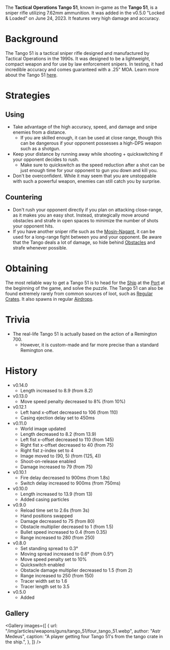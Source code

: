 The **Tactical Operations Tango 51**, known in-game as the **Tango 51**, is a sniper rifle utilizing 7.62mm ammunition. It was added in the v0.5.0 "Locked & Loaded" on June 24, 2023. It features very high damage and accuracy.

# Background

The Tango 51 is a tactical sniper rifle designed and manufactured by Tactical Operations in the 1990s. It was designed to be a lightweight, compact weapon and for use by law enforcement snipers. In testing, it had incredible accuracy and comes guaranteed with a .25" MOA. Learn more about the Tango 51 [here](https://en.wikipedia.org/wiki/Tango_51).

# Strategies

## Using

- Take advantage of the high accuracy, speed, and damage and snipe enemies from a distance.
  - If you are skilled enough, it can be used at close range, though this can be dangerous if your opponent possesses a high-DPS weapon such as a shotgun.
- Keep your distance by running away while shooting + quickswitching if your opponent decides to rush.
  - Make sure to quickswitch as the speed reduction after a shot can be just enough time for your opponent to gun you down and kill you.
- Don't be overconfident. While it may seem that you are unstoppable with such a powerful weapon, enemies can still catch you by surprise.

## Countering

- Don't rush your opponent directly if you plan on attacking close-range, as it makes you an easy shot. Instead, strategically move around obstacles and strafe in open spaces to minimize the number of shots your opponent hits.
- If you have another sniper rifle such as the [Mosin-Nagant](/weapons/guns/mosin), it can be used for a long-range fight between you and your opponent. Be aware that the Tango deals a lot of damage, so hide behind [Obstacles](/obstacles) and strafe whenever possible.

# Obtaining

The most reliable way to get a Tango 51 is to head for the [Ship](/buildings/ship) at the [Port](/buildings/port) at the beginning of the game, and solve the puzzle. The Tango 51 can also be found extremely rarely from common sources of loot, such as [Regular Crates](/obstacles/regular_crate). It also spawns in regular [Airdrops](/obstacles/airdrop_crate).

# Trivia

- The real-life Tango 51 is actually based on the action of a Remington 700.
  - However, it is custom-made and far more precise than a standard Remington one.

# History

- v0.14.0
  - Length increased to 8.9 (from 8.2)
- v0.13.0
  - Move speed penalty decreased to 8% (from 10%)
- v0.12.1
  - Left hand x-offset decreased to 106 (from 110)
  - Casing ejection delay set to 450ms
- v0.11.0
  - World image updated
  - Length decreased to 8.2 (from 13.9)
  - Left fist x-offset decreased to 110 (from 145)
  - Right fist x-offset decreased to 40 (from 75)
  - Right fist z-index set to 4
  - Image moved to (90, 5) (from (125, 4))
  - Shoot-on-release enabled
  - Damage increased to 79 (from 75)
- v0.10.1
  - Fire delay decreased to 900ms (from 1.8s)
  - Switch delay increased to 900ms (from 750ms)
- v0.10.0
  - Length increased to 13.9 (from 13)
  - Added casing particles
- v0.9.0
  - Reload time set to 2.6s (from 3s)
  - Hand positions swapped
  - Damage decreased to 75 (from 80)
  - Obstacle multiplier decreased to 1 (from 1.5)
  - Bullet speed increased to 0.4 (from 0.35)
  - Range increased to 280 (from 250)
- v0.8.0
  - Set standing spread to 0.3°
  - Moving spread increased to 0.6° (from 0.5°)
  - Move speed penalty set to 10%
  - Quickswitch enabled
  - Obstacle damage multiplier decreased to 1.5 (from 2)
  - Range increased to 250 (from 150)
  - Tracer width set to 1.6
  - Tracer length set to 3.5
- v0.5.0
  - Added

## Gallery

<Gallery
  images={[
    {
      url: "/img/articles/weapons/guns/tango_51/four_tango_51.webp",
      author: "Astr Medeus",
      caption:
        "A player getting four Tango 51's from the tango crate in the ship.",
    },
  ]}
/>

